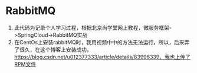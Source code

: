 # RabbitMQ

1. 此代码为记录个人学习过程，根据北京尚学堂网上教程，微服务框架->SpringCloud->RabbitMQ实战
2. 在CentOs上安装rabbitMQ时，我用视频中中的方法无法运行，所以，后来弄了很久，在这个博客上安装成功，https://blog.csdn.net/u012377333/article/details/83996339，我也上传了RPM文件